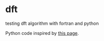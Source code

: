 # dft
testing dft algorithm with fortran and python

Python code inspired by [this page](https://github.com/xaratustrah/dft).
